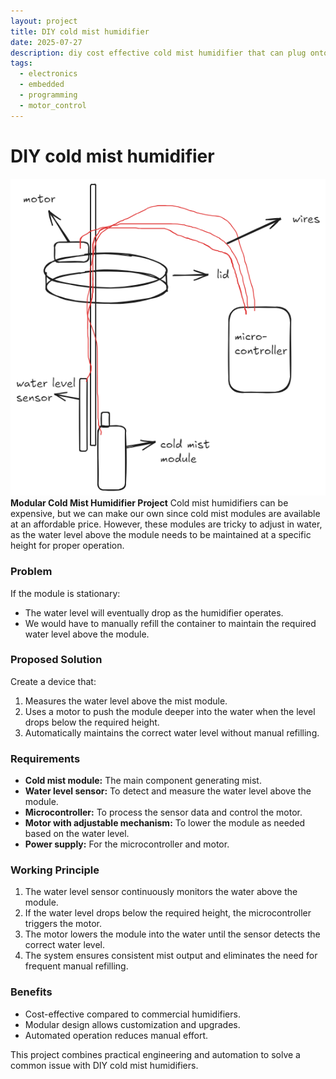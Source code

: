 ```yaml
---
layout: project
title: DIY cold mist humidifier
date: 2025-07-27
description: diy cost effective cold mist humidifier that can plug onto any container
tags:
  - electronics
  - embedded
  - programming
  - motor_control
---
```


# DIY cold mist humidifier
![](/assets/images/Pasted%20image%2020250727222152.png)
**Modular Cold Mist Humidifier Project**
Cold mist humidifiers can be expensive, but we can make our own since cold mist modules are available at an affordable price. However, these modules are tricky to adjust in water, as the water level above the module needs to be maintained at a specific height for proper operation.

### Problem
If the module is stationary:

- The water level will eventually drop as the humidifier operates.
- We would have to manually refill the container to maintain the required water level above the module.

### Proposed Solution

Create a device that:

1. Measures the water level above the mist module.
2. Uses a motor to push the module deeper into the water when the level drops below the required height.
3. Automatically maintains the correct water level without manual refilling.

### Requirements
- **Cold mist module:** The main component generating mist.
- **Water level sensor:** To detect and measure the water level above the module.
- **Microcontroller:** To process the sensor data and control the motor.
- **Motor with adjustable mechanism:** To lower the module as needed based on the water level.
- **Power supply:** For the microcontroller and motor.

### Working Principle
1. The water level sensor continuously monitors the water above the module.
2. If the water level drops below the required height, the microcontroller triggers the motor.
3. The motor lowers the module into the water until the sensor detects the correct water level.
4. The system ensures consistent mist output and eliminates the need for frequent manual refilling.

### Benefits
- Cost-effective compared to commercial humidifiers.
- Modular design allows customization and upgrades.
- Automated operation reduces manual effort.

This project combines practical engineering and automation to solve a common issue with DIY cold mist humidifiers.